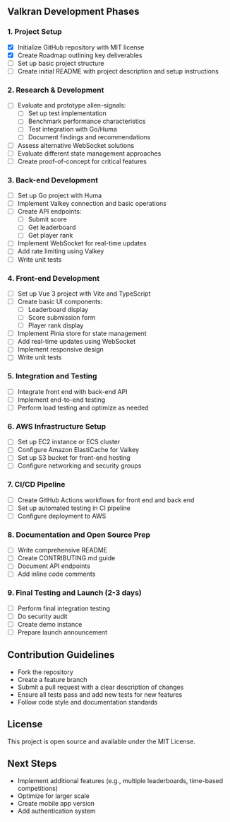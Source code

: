 ## Valkran Development Phases

### 1. Project Setup 
- [x] Initialize GitHub repository with MIT license
- [x] Create Roadmap outlining key deliverables
- [ ] Set up basic project structure
- [ ] Create initial README with project description and setup instructions

### 2. Research & Development
- [ ] Evaluate and prototype alien-signals:
  - [ ] Set up test implementation
  - [ ] Benchmark performance characteristics
  - [ ] Test integration with Go/Huma
  - [ ] Document findings and recommendations
- [ ] Assess alternative WebSocket solutions
- [ ] Evaluate different state management approaches
- [ ] Create proof-of-concept for critical features

### 3. Back-end Development 
- [ ] Set up Go project with Huma
- [ ] Implement Valkey connection and basic operations
- [ ] Create API endpoints:
  - [ ] Submit score
  - [ ] Get leaderboard
  - [ ] Get player rank
- [ ] Implement WebSocket for real-time updates
- [ ] Add rate limiting using Valkey
- [ ] Write unit tests

### 4. Front-end Development 
- [ ] Set up Vue 3 project with Vite and TypeScript
- [ ] Create basic UI components:
  - [ ] Leaderboard display
  - [ ] Score submission form
  - [ ] Player rank display
- [ ] Implement Pinia store for state management
- [ ] Add real-time updates using WebSocket
- [ ] Implement responsive design
- [ ] Write unit tests

### 5. Integration and Testing 
- [ ] Integrate front end with back-end API
- [ ] Implement end-to-end testing
- [ ] Perform load testing and optimize as needed

### 6. AWS Infrastructure Setup
- [ ] Set up EC2 instance or ECS cluster
- [ ] Configure Amazon ElastiCache for Valkey
- [ ] Set up S3 bucket for front-end hosting
- [ ] Configure networking and security groups

### 7. CI/CD Pipeline 
- [ ] Create GitHub Actions workflows for front end and back end
- [ ] Set up automated testing in CI pipeline
- [ ] Configure deployment to AWS

### 8. Documentation and Open Source Prep
- [ ] Write comprehensive README
- [ ] Create CONTRIBUTING.md guide
- [ ] Document API endpoints
- [ ] Add inline code comments

### 9. Final Testing and Launch (2-3 days)
- [ ] Perform final integration testing
- [ ] Do security audit
- [ ] Create demo instance
- [ ] Prepare launch announcement

## Contribution Guidelines
- Fork the repository
- Create a feature branch
- Submit a pull request with a clear description of changes
- Ensure all tests pass and add new tests for new features
- Follow code style and documentation standards

## License
This project is open source and available under the MIT License.

## Next Steps
- Implement additional features (e.g., multiple leaderboards, time-based competitions)
- Optimize for larger scale
- Create mobile app version
- Add authentication system
